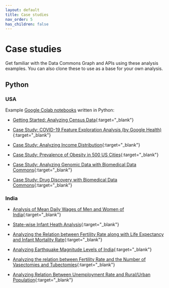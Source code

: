 ```yaml
---
layout: default
title: Case studies
nav_order: 5
has_children: false
---
```


# Case studies

Get familiar with the Data Commons Graph and APIs using these analysis examples.
You can also clone these to use as a base for your own analysis.


## Python

### USA
Example [Google Colab
notebooks](https://colab.sandbox.google.com/notebooks/intro.ipynb) written in
Python:

-   [Getting Started: Analyzing Census Data](https://colab.research.google.com/github/datacommonsorg/api-python/blob/master/notebooks/analyzing_census_data.ipynb){:target="_blank"}

-   [Case Study: COVID-19 Feature Exploration Analysis (by Google Health)](https://colab.research.google.com/github/datacommonsorg/api-python/blob/master/notebooks/COVID_19_Feature_Exploration_Analysis_with_Data_Commons.ipynb){:target="_blank"}

-   [Case Study: Analyzing Income Distribution](https://colab.research.google.com/github/datacommonsorg/api-python/blob/master/notebooks/analyzing_income_distribution.ipynb){:target="_blank"}

-   [Case Study: Prevalence of Obesity in 500 US Cities](https://colab.research.google.com/github/datacommonsorg/api-python/blob/master/notebooks/analyzing_obesity_prevalence.ipynb){:target="_blank"}

-   [Case Study: Analyzing Genomic Data with Biomedical Data Commons](https://colab.research.google.com/github/datacommonsorg/api-python/blob/master/notebooks/analyzing_genomic_data.ipynb){:target="_blank"}

-   [Case Study: Drug Discovery with Biomedical Data Commons](https://colab.research.google.com/github/datacommonsorg/api-python/blob/master/notebooks/Drug_Discovery_With_Data_Commons.ipynb){:target="_blank"}


### India
-   [Analysis of Mean Daily Wages of Men and Women of India](https://colab.research.google.com/drive/1oL0v6ZB4InHnMYo3bTQcSs4ZIHz6XIQ7#scrollTo=GE0b7K-Tiq8p){:target="_blank"}

-   [State-wise Infant Heath Analysis](https://colab.research.google.com/drive/1hiDoxB46QR8ZoV5yEm4WIFfNF8E-jDbs#scrollTo=BG_H4WFiKj5B){:target="_blank"}

-   [Analyzing the Relation between Fertility Rate along with Life Expectancy and Infant Mortality Rate](https://colab.research.google.com/drive/1rYjWjeZFU6b2lvaNvs9hKTfx75d4_r7i){:target="_blank"}

-   [Analyzing Earthquake Magnitude Levels of India](https://colab.research.google.com/drive/15EPTLU3bKyf95av87xHUMKzXL_WehtNA){:target="_blank"}

-   [Analyzing the relation between Fertility Rate and the Number of Vasectomies and Tubectomies](https://colab.research.google.com/drive/1_heEp-E6dEMJoJmlbKu5avb2R2WdJnGI){:target="_blank"}

-   [Analyzing Relation Between Unemployment Rate and Rural/Urban Population](https://colab.research.google.com/drive/1mC8jmkOUwstTU6ySB0Oo9lOFDOyra-1f){:target="_blank"}

